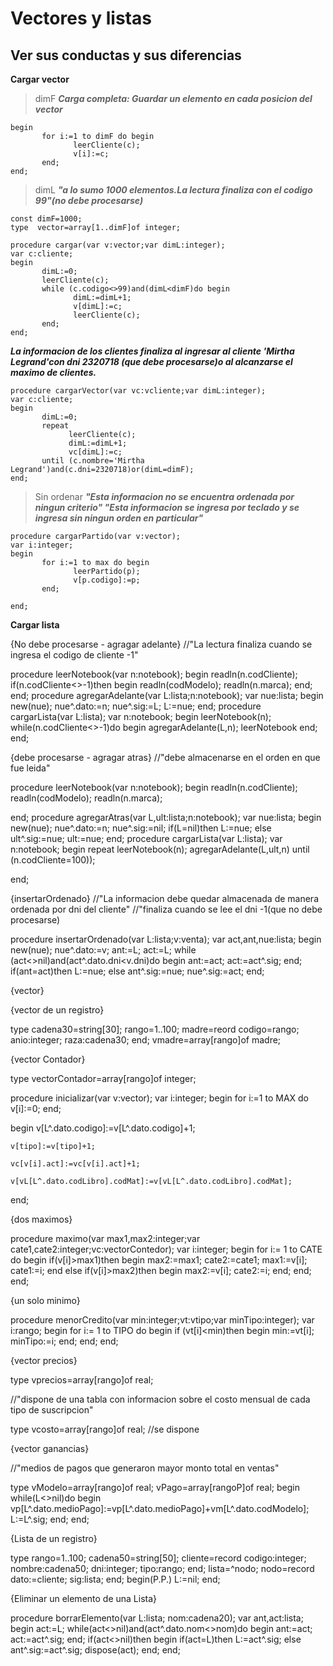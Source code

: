 # Vectores y listas

## Ver sus conductas y sus diferencias

**Cargar vector**

> dimF  ***Carga completa: Guardar un elemento en cada posicion del vector***
````
begin
       for i:=1 to dimF do begin
              leerCliente(c);
              v[i]:=c;
       end;
end;
````
> dimL  ***"a lo sumo 1000 elementos.La lectura finaliza con el codigo 99"(no debe procesarse)***
````
const dimF=1000;
type  vector=array[1..dimF]of integer;

procedure cargar(var v:vector;var dimL:integer);
var c:cliente;
begin
       dimL:=0;
       leerCliente(c);
       while (c.codigo<>99)and(dimL<dimF)do begin
              dimL:=dimL+1;
              v[dimL]:=c;
              leerCliente(c);
       end;
end;
````
***La informacion de los clientes finaliza al ingresar al cliente 'Mirtha Legrand'con dni 2320718 
   (que debe procesarse)o al alcanzarse el maximo de clientes.***
````
procedure cargarVector(var vc:vcliente;var dimL:integer);
var c:cliente;
begin
       dimL:=0;
       repeat
             leerCliente(c);
             dimL:=dimL+1;
             vc[dimL]:=c; 
       until (c.nombre='Mirtha Legrand')and(c.dni=2320718)or(dimL=dimF);
end;
````
> Sin ordenar  ***"Esta informacion no se encuentra ordenada por ningun criterio"
                  "Esta informacion se ingresa por teclado y se ingresa sin ningun orden en particular"***

````
procedure cargarPartido(var v:vector);
var i:integer;
begin
       for i:=1 to max do begin
              leerPartido(p);
              v[p.codigo]:=p;
       end;
          
end;
````
**Cargar lista**

{No debe procesarse - agragar adelante}  //"La lectura finaliza cuando se ingresa el codigo de cliente -1"

procedure leerNotebook(var n:notebook);
begin
       readln(n.codCliente);
       if(n.codCliente<>-1)then begin
              readln(codModelo);
              readln(n.marca);
       end;
end;
procedure agregarAdelante(var L:lista;n:notebook);
var nue:lista;
begin
       new(nue);
       nue^.dato:=n;
       nue^.sig:=L;
       L:=nue;
end;
procedure cargarLista(var L:lista);
var n:notebook;
begin
       leerNotebook(n);
       while(n.codCliente<>-1)do begin
              agregarAdelante(L,n);
              leerNotebook
       end;
end;

{debe procesarse - agragar atras}  //"debe almacenarse en el orden en que fue leida"

procedure leerNotebook(var n:notebook);
begin
       readln(n.codCliente);
       readln(codModelo);
       readln(n.marca);

end;
procedure agregarAtras(var L,ult:lista;n:notebook);
var nue:lista;
begin
       new(nue);
       nue^.dato:=n;
       nue^.sig:=nil;
       if(L=nil)then L:=nue;
                else ult^.sig:=nue;
       ult:=nue;
end;
procedure cargarLista(var L:lista);
var n:notebook;
begin
       repeat
              leerNotebook(n);
              agregarAdelante(L,ult,n)
       until (n.codCliente=100));
       
end;

{insertarOrdenado}  //"La informacion debe quedar almacenada de manera ordenada por dni del cliente"
                    //"finaliza cuando se lee el dni -1(que no debe procesarse)

procedure insertarOrdenado(var L:lista;v:venta);
var act,ant,nue:lista;
begin
    new(nue);
    nue^.dato:=v;
    ant:=L;
    act:=L;
    while (act<>nil)and(act^.dato.dni<v.dni)do begin
        ant:=act;
        act:=act^.sig;
    end;
    if(ant=act)then L:=nue;
               else ant^.sig:=nue;
    nue^.sig:=act;
end;

{vector}

{vector de un registro}

type   cadena30=string[30];
       rango=1..100;
       madre=reord
           codigo=rango;
           anio:integer;
           raza:cadena30;
       end;
       vmadre=array[rango]of madre;

{vector Contador}

type   vectorContador=array[rango]of integer;

procedure inicializar(var v:vector);
var i:integer;
begin
    for i:=1 to MAX do
       v[i]:=0;
end;

begin
    v[L^.dato.codigo]:=v[L^.dato.codigo]+1;

    v[tipo]:=v[tipo]+1;

    vc[v[i].act]:=vc[v[i].act]+1;

    v[vL[L^.dato.codLibro].codMat]:=v[vL[L^.dato.codLibro].codMat];
end;

{dos maximos}

procedure maximo(var max1,max2:integer;var cate1,cate2:integer;vc:vectorContedor);
var i:integer;
begin
    for i:= 1 to CATE do begin
        if(v[i]>max1)then begin
            max2:=max1;
            cate2:=cate1;
            max1:=v[i];
            cate1:=i;
        end
        else if(v[i]>max2)then begin
            max2:=v[i];
            cate2:=i;
        end;
    end;
end;

{un solo minimo}

procedure menorCredito(var min:integer;vt:vtipo;var minTipo:integer);
var i:rango;
begin
    for i:= 1 to TIPO do begin
        if (vt[i]<min)then begin
            min:=vt[i];
            minTipo:=i;
        end;
    end;
end;

{vector precios}

type    vprecios=array[rango]of real;

//"dispone de una tabla con informacion sobre el costo mensual de cada tipo de suscripcion"

type    vcosto=array[rango]of real;  //se dispone

{vector ganancias}

//"medios de pagos que generaron mayor monto total en ventas"

type    vModelo=array[rango]of real;
        vPago=array[rangoP]of real;
begin
    while(L<>nil)do begin
        vp[L^.dato.medioPago]:=vp[L^.dato.medioPago]+vm[L^.dato.codModelo];
        L:=L^.sig;
    end;
end;
 
{Lista de un registro}

type    rango=1..100;
        cadena50=string[50];
        cliente=record
            codigo:integer;
            nombre:cadena50;
            dni:integer;
            tipo:rango;
        end; 
        lista=^nodo;
        nodo=record
            dato:=cliente;
            sig:lista;
        end;
begin(P.P.)
    L:=nil;
end;

{Eliminar un elemento de una Lista}

procedure borrarElemento(var L:lista; nom:cadena20);
var ant,act:lista;
begin
       act:=L;
       while(act<>nil)and(act^.dato.nom<>nom)do begin
              ant:=act;
              act:=act^.sig;
       end;
       if(act<>nil)then begin
              if(act=L)then  L:=act^.sig;
                       else  ant^.sig:=act^.sig;
              dispose(act);
       end;
end;
